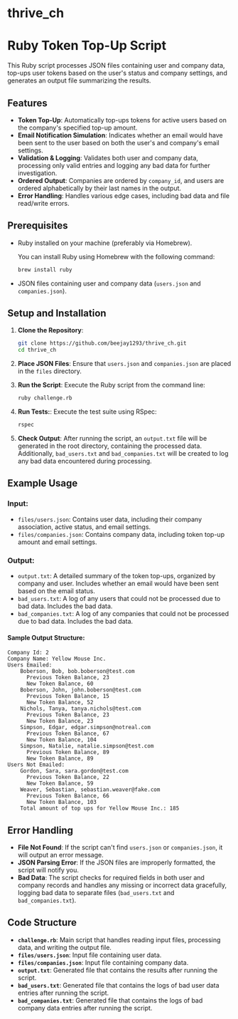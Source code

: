 # thrive_ch

# Ruby Token Top-Up Script

This Ruby script processes JSON files containing user and company data, top-ups user tokens based on the user's status and company settings, and generates an output file summarizing the results.

## Features

- **Token Top-Up**: Automatically top-ups tokens for active users based on the company's specified top-up amount.
- **Email Notification Simulation**: Indicates whether an email would have been sent to the user based on both the user's and company's email settings.
- **Validation & Logging**: Validates both user and company data, processing only valid entries and logging any bad data for further investigation.
- **Ordered Output**: Companies are ordered by `company_id`, and users are ordered alphabetically by their last names in the output.
- **Error Handling**: Handles various edge cases, including bad data and file read/write errors.

## Prerequisites

- Ruby installed on your machine (preferably via Homebrew).
  
  You can install Ruby using Homebrew with the following command:
  ```bash
  brew install ruby
  ```

- JSON files containing user and company data (`users.json` and `companies.json`).

## Setup and Installation

1. **Clone the Repository**:
   ```bash
   git clone https://github.com/beejay1293/thrive_ch.git
   cd thrive_ch
   ```

2. **Place JSON Files**:
   Ensure that `users.json` and `companies.json` are placed in the `files` directory.

3. **Run the Script**:
   Execute the Ruby script from the command line:
   ```bash
   ruby challenge.rb
   ```

4. **Run Tests:**:
   Execute the test suite using RSpec:
   ```bash
   rspec
   ```

5. **Check Output**:
   After running the script, an `output.txt` file will be generated in the root directory, containing the processed data. Additionally, `bad_users.txt` and `bad_companies.txt` will be created to log any bad data encountered during processing.

## Example Usage

### Input:
- `files/users.json`: Contains user data, including their company association, active status, and email settings.
- `files/companies.json`: Contains company data, including token top-up amount and email settings.

### Output:
- `output.txt`: A detailed summary of the token top-ups, organized by company and user. Includes whether an email would have been sent based on the email status.
- `bad_users.txt`: A log of any users that could not be processed due to bad data. Includes the bad data.
- `bad_companies.txt`: A log of any companies that could not be processed due to bad data. Includes the bad data.

#### Sample Output Structure:

```
Company Id: 2
Company Name: Yellow Mouse Inc.
Users Emailed:
	Boberson, Bob, bob.boberson@test.com
	  Previous Token Balance, 23
	  New Token Balance, 60
	Boberson, John, john.boberson@test.com
	  Previous Token Balance, 15
	  New Token Balance, 52
	Nichols, Tanya, tanya.nichols@test.com
	  Previous Token Balance, 23
	  New Token Balance, 23
	Simpson, Edgar, edgar.simpson@notreal.com
	  Previous Token Balance, 67
	  New Token Balance, 104
	Simpson, Natalie, natalie.simpson@test.com
	  Previous Token Balance, 89
	  New Token Balance, 89
Users Not Emailed:
	Gordon, Sara, sara.gordon@test.com
	  Previous Token Balance, 22
	  New Token Balance, 59
	Weaver, Sebastian, sebastian.weaver@fake.com
	  Previous Token Balance, 66
	  New Token Balance, 103
	Total amount of top ups for Yellow Mouse Inc.: 185
```

## Error Handling

- **File Not Found**: If the script can't find `users.json` or `companies.json`, it will output an error message.
- **JSON Parsing Error**: If the JSON files are improperly formatted, the script will notify you.
- **Bad Data**: The script checks for required fields in both user and company records and handles any missing or incorrect data gracefully, logging bad data to separate files (`bad_users.txt` and `bad_companies.txt`).

## Code Structure

- **`challenge.rb`**: Main script that handles reading input files, processing data, and writing the output file.
- **`files/users.json`**: Input file containing user data.
- **`files/companies.json`**: Input file containing company data.
- **`output.txt`**: Generated file that contains the results after running the script.
- **`bad_users.txt`**: Generated file that contains the logs of bad user data entries after running the script.
- **`bad_companies.txt`**: Generated file that contains the logs of bad company data entries after running the script.

